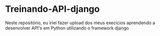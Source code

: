 # Treinando-API-django
Neste repositório, eu iriei fazer upload dos meus execícios aprendendo a desenvolver API's em Python utilizando o framework django
